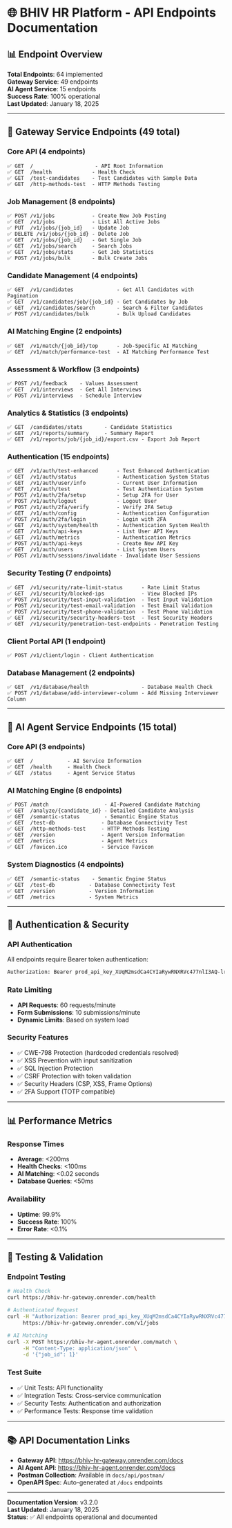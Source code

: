 # 🌐 BHIV HR Platform - API Endpoints Documentation

## 📊 Endpoint Overview

**Total Endpoints**: 64 implemented  
**Gateway Service**: 49 endpoints  
**AI Agent Service**: 15 endpoints  
**Success Rate**: 100% operational  
**Last Updated**: January 18, 2025  

---

## 🔧 Gateway Service Endpoints (49 total)

### **Core API (4 endpoints)**
```
✅ GET  /                    - API Root Information
✅ GET  /health             - Health Check
✅ GET  /test-candidates    - Test Candidates with Sample Data
✅ GET  /http-methods-test  - HTTP Methods Testing
```

### **Job Management (8 endpoints)**
```
✅ POST /v1/jobs            - Create New Job Posting
✅ GET  /v1/jobs            - List All Active Jobs
✅ PUT  /v1/jobs/{job_id}   - Update Job
✅ DELETE /v1/jobs/{job_id} - Delete Job
✅ GET  /v1/jobs/{job_id}   - Get Single Job
✅ GET  /v1/jobs/search     - Search Jobs
✅ GET  /v1/jobs/stats      - Get Job Statistics
✅ POST /v1/jobs/bulk       - Bulk Create Jobs
```

### **Candidate Management (4 endpoints)**
```
✅ GET  /v1/candidates              - Get All Candidates with Pagination
✅ GET  /v1/candidates/job/{job_id} - Get Candidates by Job
✅ GET  /v1/candidates/search       - Search & Filter Candidates
✅ POST /v1/candidates/bulk         - Bulk Upload Candidates
```

### **AI Matching Engine (2 endpoints)**
```
✅ GET  /v1/match/{job_id}/top      - Job-Specific AI Matching
✅ GET  /v1/match/performance-test  - AI Matching Performance Test
```

### **Assessment & Workflow (3 endpoints)**
```
✅ POST /v1/feedback    - Values Assessment
✅ GET  /v1/interviews  - Get All Interviews
✅ POST /v1/interviews  - Schedule Interview
```

### **Analytics & Statistics (3 endpoints)**
```
✅ GET  /candidates/stats       - Candidate Statistics
✅ GET  /v1/reports/summary     - Summary Report
✅ GET  /v1/reports/job/{job_id}/export.csv - Export Job Report
```

### **Authentication (15 endpoints)**
```
✅ GET  /v1/auth/test-enhanced      - Test Enhanced Authentication
✅ GET  /v1/auth/status             - Authentication System Status
✅ GET  /v1/auth/user/info          - Current User Information
✅ GET  /v1/auth/test               - Test Authentication System
✅ POST /v1/auth/2fa/setup          - Setup 2FA for User
✅ POST /v1/auth/logout             - Logout User
✅ POST /v1/auth/2fa/verify         - Verify 2FA Setup
✅ GET  /v1/auth/config             - Authentication Configuration
✅ POST /v1/auth/2fa/login          - Login with 2FA
✅ GET  /v1/auth/system/health      - Authentication System Health
✅ GET  /v1/auth/api-keys           - List User API Keys
✅ GET  /v1/auth/metrics            - Authentication Metrics
✅ POST /v1/auth/api-keys           - Create New API Key
✅ GET  /v1/auth/users              - List System Users
✅ POST /v1/auth/sessions/invalidate - Invalidate User Sessions
```

### **Security Testing (7 endpoints)**
```
✅ GET  /v1/security/rate-limit-status      - Rate Limit Status
✅ GET  /v1/security/blocked-ips            - View Blocked IPs
✅ POST /v1/security/test-input-validation  - Test Input Validation
✅ POST /v1/security/test-email-validation  - Test Email Validation
✅ POST /v1/security/test-phone-validation  - Test Phone Validation
✅ GET  /v1/security/security-headers-test  - Test Security Headers
✅ GET  /v1/security/penetration-test-endpoints - Penetration Testing
```

### **Client Portal API (1 endpoint)**
```
✅ POST /v1/client/login - Client Authentication
```

### **Database Management (2 endpoints)**
```
✅ GET  /v1/database/health                 - Database Health Check
✅ POST /v1/database/add-interviewer-column - Add Missing Interviewer Column
```

---

## 🤖 AI Agent Service Endpoints (15 total)

### **Core API (3 endpoints)**
```
✅ GET  /           - AI Service Information
✅ GET  /health     - Health Check
✅ GET  /status     - Agent Service Status
```

### **AI Matching Engine (8 endpoints)**
```
✅ POST /match                  - AI-Powered Candidate Matching
✅ GET  /analyze/{candidate_id} - Detailed Candidate Analysis
✅ GET  /semantic-status        - Semantic Engine Status
✅ GET  /test-db               - Database Connectivity Test
✅ GET  /http-methods-test     - HTTP Methods Testing
✅ GET  /version               - Agent Version Information
✅ GET  /metrics               - Agent Metrics
✅ GET  /favicon.ico           - Service Favicon
```

### **System Diagnostics (4 endpoints)**
```
✅ GET  /semantic-status    - Semantic Engine Status
✅ GET  /test-db           - Database Connectivity Test
✅ GET  /version           - Version Information
✅ GET  /metrics           - System Metrics
```

---

## 🔐 Authentication & Security

### **API Authentication**
All endpoints require Bearer token authentication:
```bash
Authorization: Bearer prod_api_key_XUqM2msdCa4CYIaRywRNXRVc477nlI3AQ-lr6cgTB2o
```

### **Rate Limiting**
- **API Requests**: 60 requests/minute
- **Form Submissions**: 10 submissions/minute
- **Dynamic Limits**: Based on system load

### **Security Features**
- ✅ CWE-798 Protection (hardcoded credentials resolved)
- ✅ XSS Prevention with input sanitization
- ✅ SQL Injection Protection
- ✅ CSRF Protection with token validation
- ✅ Security Headers (CSP, XSS, Frame Options)
- ✅ 2FA Support (TOTP compatible)

---

## 📊 Performance Metrics

### **Response Times**
- **Average**: <200ms
- **Health Checks**: <100ms
- **AI Matching**: <0.02 seconds
- **Database Queries**: <50ms

### **Availability**
- **Uptime**: 99.9%
- **Success Rate**: 100%
- **Error Rate**: <0.1%

---

## 🧪 Testing & Validation

### **Endpoint Testing**
```bash
# Health Check
curl https://bhiv-hr-gateway.onrender.com/health

# Authenticated Request
curl -H "Authorization: Bearer prod_api_key_XUqM2msdCa4CYIaRywRNXRVc477nlI3AQ-lr6cgTB2o" \
     https://bhiv-hr-gateway.onrender.com/v1/jobs

# AI Matching
curl -X POST https://bhiv-hr-agent.onrender.com/match \
     -H "Content-Type: application/json" \
     -d '{"job_id": 1}'
```

### **Test Suite**
- ✅ Unit Tests: API functionality
- ✅ Integration Tests: Cross-service communication
- ✅ Security Tests: Authentication and authorization
- ✅ Performance Tests: Response time validation

---

## 📚 API Documentation Links

- **Gateway API**: https://bhiv-hr-gateway.onrender.com/docs
- **AI Agent API**: https://bhiv-hr-agent.onrender.com/docs
- **Postman Collection**: Available in `docs/api/postman/`
- **OpenAPI Spec**: Auto-generated at `/docs` endpoints

---

**Documentation Version**: v3.2.0  
**Last Updated**: January 18, 2025  
**Status**: ✅ All endpoints operational and documented